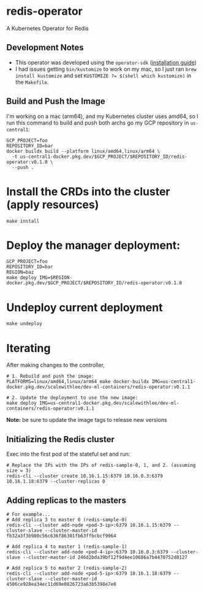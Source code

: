 # redis-operator
A Kubernetes Operator for Redis

## Development Notes
- This operator was developed using the `operator-sdk` ([installation guide](https://sdk.operatorframework.io/docs/installation/))
- I had issues getting `bin/kustomize` to work on my mac, so I just ran `brew install kustomize` and set `KUSTOMIZE ?= $(shell which kustomize)` in the `Makefile`.

## Build and Push the Image
I'm working on a mac (arm64), and my Kubernetes cluster uses amd64, so I run this command to build and push both archs go my GCP repository in `us-central1`:
```
GCP_PROJECT=foo
REPOSITORY_ID=bar
docker buildx build --platform linux/amd64,linux/arm64 \
  -t us-central1-docker.pkg.dev/$GCP_PROJECT/$REPOSITORY_ID/redis-operator:v0.1.0 \
  --push .
```

# Install the CRDs into the cluster (apply resources)
```
make install
```

# Deploy the manager deployment:
```
GCP_PROJECT=foo
REPOSITORY_ID=bar
REGION=baz
make deploy IMG=$REGION-docker.pkg.dev/$GCP_PROJECT/$REPOSITORY_ID/redis-operator:v0.1.0
```

# Undeploy current deployment
```
make undeploy
```

# Iterating
After making changes to the controller,
```
# 1. Rebuild and push the image:
PLATFORMS=linux/amd64,linux/arm64 make docker-buildx IMG=us-central1-docker.pkg.dev/scalewithlee/dev-ml-containers/redis-operator:v0.1.1
```

```
# 2. Update the deployment to use the new image:
make deploy IMG=us-central1-docker.pkg.dev/scalewithlee/dev-ml-containers/redis-operator:v0.1.1
```

**Note:** be sure to update the image tags to release new versions


## Initializing the Redis cluster
Exec into the first pod of the stateful set and run:
```
# Replace the IPs with the IPs of redis-sample-0, 1, and 2. (assuming size = 3)
redis-cli --cluster create 10.16.1.15:6379 10.16.0.3:6379 10.16.1.18:6379 --cluster-replicas 0
```

## Adding replicas to the masters
```
# For example...
# Add replica 3 to master 0 (redis-sample-0)
redis-cli --cluster add-node <pod-3-ip>:6379 10.16.1.15:6379 --cluster-slave --cluster-master-id fb32a3f3b980c56c636f86301fb63ffbcbcf9964

# Add replica 4 to master 1 (redis-sample-1)
redis-cli --cluster add-node <pod-4-ip>:6379 10.16.0.3:6379 --cluster-slave --cluster-master-id 246d2bda39bf12f9d4ee10686a7b4470752d8127

# Add replica 5 to master 2 (redis-sample-2)
redis-cli --cluster add-node <pod-5-ip>:6379 10.16.1.18:6379 --cluster-slave --cluster-master-id 4506ce928ea34ec11d69e0826723a63b5398e7e0
```